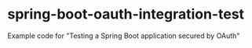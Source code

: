 # spring-boot-oauth-integration-test
Example code for "Testing a Spring Boot application secured by OAuth"
